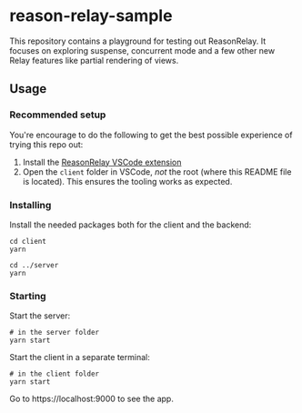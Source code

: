 # reason-relay-sample

This repository contains a playground for testing out ReasonRelay. It focuses on exploring suspense, concurrent mode and a few other new Relay features like partial rendering of views.

## Usage

### Recommended setup

You're encourage to do the following to get the best possible experience of trying this repo out:

1. Install the [ReasonRelay VSCode extension](https://marketplace.visualstudio.com/items?itemName=GabrielNordeborn.vscode-reason-relay)
2. Open the `client` folder in VSCode, _not_ the root (where this README file is located). This ensures the tooling works as expected.

### Installing

Install the needed packages both for the client and the backend:

```
cd client
yarn

cd ../server
yarn
```

### Starting

Start the server:

```
# in the server folder
yarn start
```

Start the client in a separate terminal:

```
# in the client folder
yarn start
```

Go to https://localhost:9000 to see the app.
